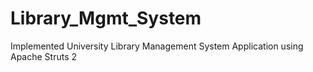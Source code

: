 # Library_Mgmt_System
Implemented University Library Management System Application using Apache Struts 2
